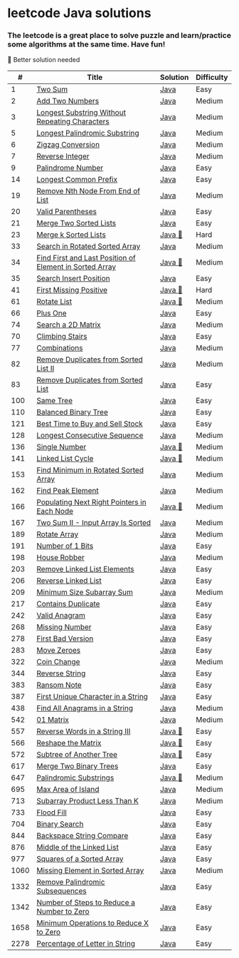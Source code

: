 # leetcode Java solutions 

###  The leetcode is a great place to solve puzzle and learn/practice some algorithms at the same time. Have fun!



:see_no_evil: Better solution needed

| #    | Title                                                                                                                         | Solution                                                                                 | Difficulty |
|------|-------------------------------------------------------------------------------------------------------------------------------|------------------------------------------------------------------------------------------|------------|
| 1    | [Two Sum](https://leetcode.com/problems/two-sum/)                                                                             | [Java](./src/two-sum.java)                                                               | Easy       |
| 2    | [Add Two Numbers](https://leetcode.com/problems/add-two-numbers/)                                                             | [Java](./src/add-two-numbers.java)                                                       | Medium     |
| 3    | [Longest Substring Without Repeating Characters](https://leetcode.com/problems/longest-substring-without-repeating-characters/) | [Java](./src/longest-sub-without-rep-char.java)                                          | Medium     |
| 5    | [Longest Palindromic Substring](https://leetcode.com/problems/longest-palindromic-substring/)                                 | [Java](./src/Longest-Palindromic-Substring.java)                                         | Medium     |
| 6    | [Zigzag Conversion](https://leetcode.com/problems/zigzag-conversion/)                                                         | [Java](./src/Zigzag-Conversion.java)                                                     | Medium     |
| 7    | [Reverse Integer](https://leetcode.com/problems/reverse-integer/)                                                             | [Java](./src/Reverse-Integer.java)                                                       | Medium     |
| 9    | [Palindrome Number](https://leetcode.com/problems/palindrome-number/)                                                         | [Java](./src/palindrome-number.java)                                                     | Easy       |
| 14   | [Longest Common Prefix](https://leetcode.com/problems/longest-common-prefix/)                                                 | [Java](./src/longest-common-prefix.java)                                                 | Easy       |
| 19   | [Remove Nth Node From End of List](https://leetcode.com/problems/remove-nth-node-from-end-of-list/)                           | [Java](./src/remove-nth-node-from-end-of-list.java)                                      | Medium     |
| 20   | [Valid Parentheses](https://leetcode.com/problems/valid-parentheses/)                                                         | [Java](./src/valid-parentheses.java)                                                     | Easy       |
| 21   | [Merge Two Sorted Lists](https://leetcode.com/problems/merge-two-sorted-lists/)                                               | [Java](./src/merge-two-sorted-lists.java)                                                | Easy       |
| 23   | [ Merge k Sorted Lists](https://leetcode.com/problems/merge-k-sorted-lists/)                                                  | [Java :see_no_evil:](./src/merge-k-sorted-lists.java)                                    | Hard       |
| 33   | [Search in Rotated Sorted Array](https://leetcode.com/problems/search-in-rotated-sorted-array/)                                                  | [Java](./src/search-in-rotated-sorted-array.java)                                        | Medium     |
| 34   | [Find First and Last Position of Element in Sorted Array](https://leetcode.com/problems/find-first-and-last-position-of-element-in-sorted-array/)                                                 | [Java :see_no_evil:](./src/find-first-and-last-position-of-element-in-sorted-array.java) | Medium     |
| 35   | [Search Insert Position](https://leetcode.com/problems/search-insert-position/)                                               | [Java](./src/search-insert-position.java)                                                | Easy       |
| 41   | [First Missing Positive](https://leetcode.com/problems/first-missing-positive/)                                               | [Java :see_no_evil:](./src/first-missing-positive.java)                                  | Hard       |
| 61   | [Rotate List](https://leetcode.com/problems/rotate-list/)                                                                     | [Java :see_no_evil:](./src/rotate-list.java)                                             | Medium     |
| 66   | [Plus One](https://leetcode.com/problems/plus-one/)                                                                           | [Java](./src/plus-one.java)                                                              | Easy       |
| 74   | [Search a 2D Matrix](https://leetcode.com/problems/search-a-2d-matrix/)                                                                           | [Java](./src/search-a-2d-matrix.java)                                                    | Medium     |
| 70   | [Climbing Stairs](https://leetcode.com/problems/climbing-stairs/)                                                             | [Java](./src/climbing-stairs.java)                                                       | Easy       |
| 77   | [Combinations](https://leetcode.com/problems/combinations/)                                                             | [Java](./src/combinations.java)                                                          | Medium     |
| 82   | [Remove Duplicates from Sorted List II](https://leetcode.com/problems/remove-duplicates-from-sorted-list-ii/)                                                             | [Java](./src/remove-duplicates-from-sorted-list-ii.java)                                 | Medium     |
| 83   | [Remove Duplicates from Sorted List](https://leetcode.com/problems/remove-duplicates-from-sorted-list/)                       | [Java](./src/remove-duplicates-from-sorted-list.java)                                    | Easy       |
| 100  | [Same Tree](https://leetcode.com/problems/same-tree/)                       | [Java](./src/same-tree.java)                                                             | Easy       |
| 110  | [Balanced Binary Tree](https://leetcode.com/problems/balanced-binary-tree/)                                                   | [Java](./src/balanced-binary-tree.java)                                                  | Easy       |
| 121  | [Best Time to Buy and Sell Stock](https://leetcode.com/problems/best-time-to-buy-and-sell-stock/)                                                   | [Java](./src/best-time-to-buy-and-sell-stock.java)                                       | Easy       |
| 128  | [Longest Consecutive Sequence](https://leetcode.com/problems/longest-consecutive-sequence/)                                   | [Java](./src/longest-consecutive-sequence.java)                                          | Medium     |
| 136  | [Single Number](https://leetcode.com/problems/single-number/)                                                                 | [Java :see_no_evil:](./src/single-number.java)                                           | Medium     |
| 141  | [Linked List Cycle](https://leetcode.com/problems/linked-list-cycle/)                                                                 | [Java :see_no_evil:](./src/linked-list-cycle.java)                                       | Medium     |
| 153  | [Find Minimum in Rotated Sorted Array](https://leetcode.com/problems/find-minimum-in-rotated-sorted-array/)                                                                | [Java](./src/find-minimum-in-rotated-sorted-array.java)                                  | Medium     |
| 162  | [Find Peak Element](https://leetcode.com/problems/find-peak-element/)                                                                 | [Java](./src/find-peak-element.java)                                                     | Medium     |
| 166  | [Populating Next Right Pointers in Each Node](https://leetcode.com/problems/populating-next-right-pointers-in-each-node/)     | [Java :see_no_evil:](./src/populating-next-right-pointers-in-each-node.java)             | Medium     |
| 167  | [Two Sum II - Input Array Is Sorted](https://leetcode.com/problems/two-sum-ii-input-array-is-sorted/)                         | [Java](./src/two-sum-ii-input-array-is-sorted.java)                                      | Medium     |
| 189  | [Rotate Array](https://leetcode.com/problems/rotate-array/)                                                                   | [Java](./src/rotate-array.java)                                                          | Medium     |
| 191  | [Number of 1 Bits](https://leetcode.com/problems/number-of-1-bits/)                                                           | [Java](./src/number-of-1-bits.java)                                                      | Easy       |
| 198  | [House Robber](https://leetcode.com/problems/house-robber/)                                                           | [Java](./src/house-robber.java)                                                          | Medium     |
| 203  | [Remove Linked List Elements](https://leetcode.com/problems/remove-linked-list-elements/)                                     | [Java](./src/remove-linked-list-elements.java)                                           | Easy       |
| 206  | [Reverse Linked List](https://leetcode.com/problems/reverse-linked-list/)                                                     | [Java](./src/reverse-linked-list.java)                                                   | Easy       |
| 209  | [Minimum Size Subarray Sum](https://leetcode.com/problems/minimum-size-subarray-sum/)                                                     | [Java](./src/minimum-size-subarray-sum.java)                                             | Medium     |
| 217  | [Contains Duplicate](https://leetcode.com/problems/contains-duplicate/)                                                       | [Java](./src/contains-duplicate.java)                                                    | Easy       |
| 242  | [Valid Anagram](https://leetcode.com/problems/valid-anagram/)                                                       | [Java](./src/problems/valid-anagram.java)                                                | Easy       |
| 268  | [Missing Number](https://leetcode.com/problems/missing-number/)                                                               | [Java](./src/missing-number.java)                                                        | Easy       |
| 278  | [First Bad Version](https://leetcode.com/problems/first-bad-version/)                                                         | [Java](./src/first-bad-version.java)                                                     | Easy       |
| 283  | [Move Zeroes](https://leetcode.com/problems/move-zeroes/)                                                                     | [Java](./src/move-zeroes.java)                                                           | Easy       |
| 322  | [Coin Change](https://leetcode.com/problems/coin-change/)                                                                     | [Java](./src/coin-change.java)                                                           | Medium     |
| 344  | [Reverse String](https://leetcode.com/problems/reverse-string/)                                                               | [Java](./src/reverse-string.java)                                                        | Easy       |
| 383  | [Ransom Note](https://leetcode.com/problems/ransom-note/)                                                               | [Java](./src/ransom-note.java)                                                           | Easy       |
| 387  | [First Unique Character in a String](https://leetcode.com/problems/first-unique-character-in-a-string/)                                                              | [Java](./src/first-unique-character-in-a-string.java)                                    | Easy       |
| 438  | [Find All Anagrams in a String](https://leetcode.com/problems/find-all-anagrams-in-a-string/)                                                               | [Java](./src/find-all-anagrams-in-a-string.java)                                         | Medium     |
| 542  | [01 Matrix](https://leetcode.com/problems/01-matrix/)                                                                         | [Java](./src/01-matrix.java)                                                             | Medium     |
| 557  | [Reverse Words in a String III](https://leetcode.com/problems/reverse-words-in-a-string-iii/)                                 | [Java :see_no_evil:](./src/reverse-words-in-a-string-iii.java)                           | Easy       |
| 566  | [Reshape the Matrix](https://leetcode.com/problems/reshape-the-matrix/)                                 | [Java :see_no_evil:](./src/reshape-the-matrix.java)                                      | Easy       |
| 572  | [ Subtree of Another Tree](https://leetcode.com/problems/subtree-of-another-tree/)                                 | [Java :see_no_evil:](./src/subtree-of-another-tree.java)                                 | Easy       |
| 617  | [Merge Two Binary Trees](https://leetcode.com/problems/merge-two-binary-trees/)                                               | [Java](./src/merge-two-binary-trees.java)                                                | Easy       |
| 647  | [Palindromic Substrings](https://leetcode.com/problems/palindromic-substrings/)                                               | [Java :see_no_evil:](./src/palindromic-substrings.java)                                  | Medium     |
| 695  | [Max Area of Island](https://leetcode.com/problems/max-area-of-island/)                                                       | [Java](./src/max-area-of-island.java)                                                    | Medium     |
| 713  | [Subarray Product Less Than K](https://leetcode.com/problems/subarray-product-less-than-k/)                                                       | [Java](./src/subarray-product-less-than-k.java)                                          | Medium     |
| 733  | [Flood Fill](https://leetcode.com/problems/flood-fill/)                                                                       | [Java](./src/flood-fill.java)                                                            | Easy       |
| 704  | [Binary Search](https://leetcode.com/problems/binary-search/)                                                                 | [Java](./src/binary-search.java)                                                         | Easy       |
| 844  | [ Backspace String Compare](https://leetcode.com/problems/backspace-string-compare/)                                                                 | [Java](./src/backspace-string-compare.java)                                              | Easy       |
| 876  | [Middle of the Linked List](https://leetcode.com/problems/middle-of-the-linked-list/)                                         | [Java](./src/middle-of-the-linked-list.java)                                             | Easy       |
| 977  | [Squares of a Sorted Array](https://leetcode.com/problems/squares-of-a-sorted-array/)                                         | [Java](./src/squares-of-a-sorted-array.java)                                             | Easy       |
| 1060 | [Missing Element in Sorted Array](https://leetcode.com/problems/missing-element-in-sorted-array/)                                         | [Java](./src/squares-of-a-sorted-array.java)                                             | Medium     |
| 1332 | [Remove Palindromic Subsequences](https://leetcode.com/problems/remove-palindromic-subsequences/)                                         | [Java](./src/remove-palindromic-subsequences.java)                                       | Easy       |
| 1342 | [Number of Steps to Reduce a Number to Zero](https://leetcode.com/problems/number-of-steps-to-reduce-a-number-to-zero/)       | [Java](./src/number-of-steps-to-reduce-a-number-to-zero.java)                            | Easy       |
| 1658 | [Minimum Operations to Reduce X to Zero](https://leetcode.com/problems/minimum-operations-to-reduce-x-to-zero/)       | [Java](./src/minimum-operations-to-reduce-x-to-zero.java)                                | Easy       |
| 2278 | [Percentage of Letter in String](https://leetcode.com/problems/percentage-of-letter-in-string/)                               | [Java](./src/percentage-of-letter-in-string.java)                                        | Easy       |